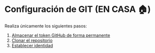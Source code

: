 # Configuración de GIT (EN CASA 🏠)

Realiza únicamente los siguientes pasos:

1. [Almacenar el token GitHub de forma permanente](git-setup.md#almacenar-el-token-github-de-forma-permanente)
2. [Clonar el repositorio](git-setup.md#clonar-el-repositorio)
3. [Establecer identidad](git-setup.md#establecer-identidad)
